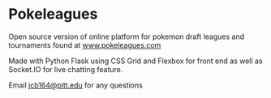 # Pokeleagues

Open source version of online platform for pokemon draft leagues and tournaments found at www.pokeleagues.com

Made with Python Flask using CSS Grid and Flexbox for front end as well as Socket.IO for live chatting feature.

Email jcb164@pitt.edu for any questions 
